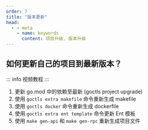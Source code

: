 ```yaml
---
order: 7
title: "版本更新"
head:
  - - meta
    - name: keywords
      content: 项目升级, 版本升级
---
```


## 如何更新自己的项目到最新版本？

::: info 视频教程
<BiliBili bvid="BV1PP411B71r" />
:::

1. 更新 go.mod 中的依赖至最新 (goctls project upgrade)
2. 使用 `goctls extra makefile` 命令重新生成 makefile
3. 使用 `goctls docker` 命令重新生成 dockerfile
4. 使用 `goctls extra ent template` 命令更新 Ent 模板
5. 使用 `make gen-api` 和 `make gen-rpc` 重新生成项目文件
